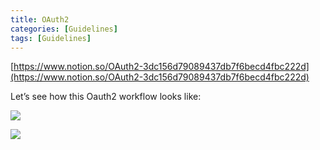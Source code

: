 ```yaml
---
title: OAuth2
categories: [Guidelines]
tags: [Guidelines]
---
```


[https://www.notion.so/OAuth2-3dc156d79089437db7f6becd4fbc222d](https://www.notion.so/OAuth2-3dc156d79089437db7f6becd4fbc222d)


Let’s see how this Oauth2 workflow looks like:


![](https://s3.us-west-2.amazonaws.com/secure.notion-static.com/3bce41e0-99e8-4ebd-9701-e2bc9cbb79a2/Untitled.png?X-Amz-Algorithm=AWS4-HMAC-SHA256&X-Amz-Content-Sha256=UNSIGNED-PAYLOAD&X-Amz-Credential=AKIAT73L2G45EIPT3X45%2F20230528%2Fus-west-2%2Fs3%2Faws4_request&X-Amz-Date=20230528T201530Z&X-Amz-Expires=3600&X-Amz-Signature=6968ebe18e13b7c397316168f477c5438f9b4d6014f2ef5c76c04131e30eb116&X-Amz-SignedHeaders=host&x-id=GetObject)


![](https://s3.us-west-2.amazonaws.com/secure.notion-static.com/27d32b66-de43-41de-80f7-7edb81d1190f/Untitled.png?X-Amz-Algorithm=AWS4-HMAC-SHA256&X-Amz-Content-Sha256=UNSIGNED-PAYLOAD&X-Amz-Credential=AKIAT73L2G45EIPT3X45%2F20230528%2Fus-west-2%2Fs3%2Faws4_request&X-Amz-Date=20230528T201530Z&X-Amz-Expires=3600&X-Amz-Signature=6a05e017c2958a4c2a71dbf859c62e78da1004d6bf41f57e76cd16ec5db1458d&X-Amz-SignedHeaders=host&x-id=GetObject)


